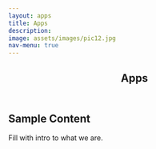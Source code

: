 ```yaml
---
layout: apps
title: Apps
description: 
image: assets/images/pic12.jpg
nav-menu: true
---
```


<!-- Main -->
<div id="main" class="alt">

<!-- One -->
<section id="one">
	<div class="inner">
		<header class="major">
			<h1>Apps</h1>
		</header>

<!-- Content -->
<h2 id="content">Sample Content</h2>
<p>Fill with intro to what we are.</p>




